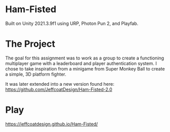 # Ham-Fisted
Built on Unity 2021.3.9f1 using URP, Photon Pun 2, and Playfab.
# The Project
The goal for this assignment was to work as a group to create a functioning multiplayer game with a leaderboard and player authentication system. I chose to take inspiration from a minigame from Super Monkey Ball to create a simple, 3D platform fighter.  
  
It was later extended into a new version found here: https://github.com/JeffcoatDesign/Ham-Fisted-2.0
# Play
https://jeffcoatdesign.github.io/Ham-Fisted/

